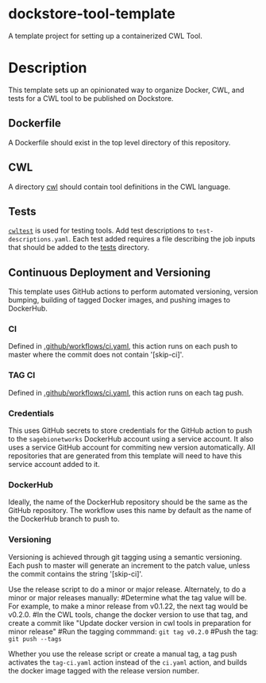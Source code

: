 # dockstore-tool-template
A template project for setting up a containerized CWL Tool.

# Description

This template sets up an opinionated way to organize Docker, CWL, and tests for a CWL tool to be published on Dockstore.

## Dockerfile

A Dockerfile should exist in the top level directory of this repository.

## CWL

A directory [cwl](cwl) should contain tool definitions in the CWL language.

## Tests

[`cwltest`](https://github.com/common-workflow-language/cwltest) is used for
testing tools. Add test descriptions to `test-descriptions.yaml`. Each test
added requires a file describing the job inputs that should be added to the
[tests](tests) directory.

## Continuous Deployment and Versioning

This template uses GitHub actions to perform automated versioning, version
bumping, building of tagged Docker images, and pushing images to DockerHub.

### CI
Defined in [.github/workflows/ci.yaml](.github/workflows/ci.yaml), this action
runs on each push to master where the commit does not contain '[skip-ci]'.

### TAG CI
Defined in [.github/workflows/ci.yaml](.github/workflows/tag-ci.yaml), this action
runs on each tag push.

### Credentials

This uses GitHub secrets to store credentials for the GitHub action to push to
the `sagebionetworks` DockerHub account using a service account. It also uses a
service GitHub account for commiting new version automatically. All repositories
that are generated from this template will need to have this service account
added to it.

### DockerHub

Ideally, the name of the DockerHub repository should be the same as the GitHub
repository. The workflow uses this name by default as the name of the DockerHub
branch to push to.

### Versioning
Versioning is achieved through git tagging using a semantic versioning.
Each push to master will generate an increment to the patch value, unless the
commit contains the string '[skip-ci]'.

Use the release script to do a minor or major release. Alternately, to do a
minor or major releases manually:
#Determine what the tag value will be. For example, to make a minor release from v0.1.22, the next tag would be v0.2.0.
#In the CWL tools, change the docker version to use that tag, and create a commit like "Update docker version in cwl tools in preparation for minor release"
#Run the tagging commmand: `git tag v0.2.0`
#Push the tag: `git push --tags`

Whether you use the release script or create a manual tag, a tag push activates
the `tag-ci.yaml` action instead of the `ci.yaml` action, and builds the docker 
image tagged with the release version number.
